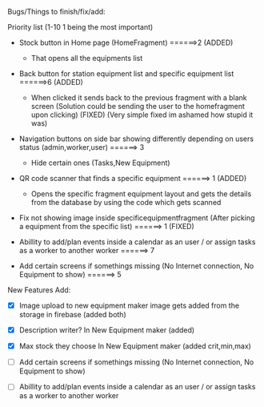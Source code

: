 Bugs/Things to finish/fix/add:

Priority list (1-10 1 being the most important)

- Stock button in Home page  (HomeFragment) ======>2 (ADDED)
	- That opens all the equipments list
- Back button for station equipment list and specific equipment list ======>6 (ADDED)
	- When clicked it sends back to the previous fragment with a blank screen (Solution could be sending the user to the homefragment upon clicking) (FIXED) (Very simple fixed im ashamed how stupid it was)
- Navigation buttons on side bar showing differently depending on users status (admin,worker,user) ======> 3
	- Hide certain ones (Tasks,New Equipment)
- QR code scanner that finds a specific equipment ======> 1 (ADDED)
	- Opens the specific fragment equipment layout and gets the details from the database by using the code which gets scanned
- Fix not showing image inside specificequipmentfragment (After picking a equipment from the specific list) ======> 1	(FIXED)

- Abillity to add/plan events inside a calendar as an user / or assign tasks as a worker to another worker ======> 7

- Add certain screens if somethings missing (No Internet connection, No Equipment to show) ======> 5

New Features
Add:

- [x] Image upload to new equipment maker image gets added from the storage in firebase (added both)
- [x] Description writer? In New Equipment maker (added)
- [x] Max stock they choose In New Equipment maker (added crit,min,max)

- [ ] Add certain screens if somethings missing (No Internet connection, No Equipment to show)
- [ ] Abillity to add/plan events inside a calendar as an user / or assign tasks as a worker to another worker

